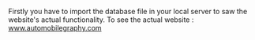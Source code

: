 Firstly you have to import the database file in your local server to saw the website's actual functionality.
To see the actual website : www.automobilegraphy.com
